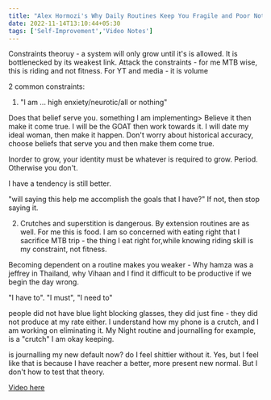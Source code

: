 ```yaml
---
title: "Alex Hormozi's Why Daily Routines Keep You Fragile and Poor Notes"
date: 2022-11-14T13:10:44+05:30
tags: ['Self-Improvement','Video Notes']
---
```

Constraints theoruy - a system will only grow until it's is allowed. It is bottlenecked by its weakest link. Attack the constraints - for me MTB wise, this is riding and not fitness. For YT and media - it is volume

2 common constraints:

1. "I am ... high enxiety/neurotic/all or nothing"

Does that belief serve you. something I am implementing> Believe it then make it come true. I will be the GOAT then work towards it. I will date my ideal woman, then make it happen. Don't worry about historical accuracy, choose beliefs that serve you and then make them come true.

Inorder to grow, your identity must be whatever is required to grow. Period. Otherwise you don't.

I have a tendency is still better.

"will saying this help me accomplish the goals that I have?" If not, then stop saying it.

2. Crutches and superstition is dangerous. By extension routines are as well. For me this is food. I am so concerned with eating right that I sacrifice MTB trip - the thing I eat right for,while knowing riding skill is my constraint, not fitness.

Becoming dependent on a routine makes you weaker - Why hamza was a jeffrey in Thailand, why Vihaan and I find it difficult to be productive if we begin the day wrong.

"I have to". "I must", "I need to"

people did not have blue light blocking glasses, they did just fine - they did not produce at my rate either. I understand how my phone is a crutch, and I am working on eliminating it. My Night routine and journalling for example, is a "crutch" I am okay keeping.

is journalling my new default now? do I feel shittier without it. Yes, but I feel like that is because I have reacher a better, more present new normal. But I don't how to test that theory.

[Video here](https://www.youtube.com/watch?v=ErWpi_91b70&t=187s)
